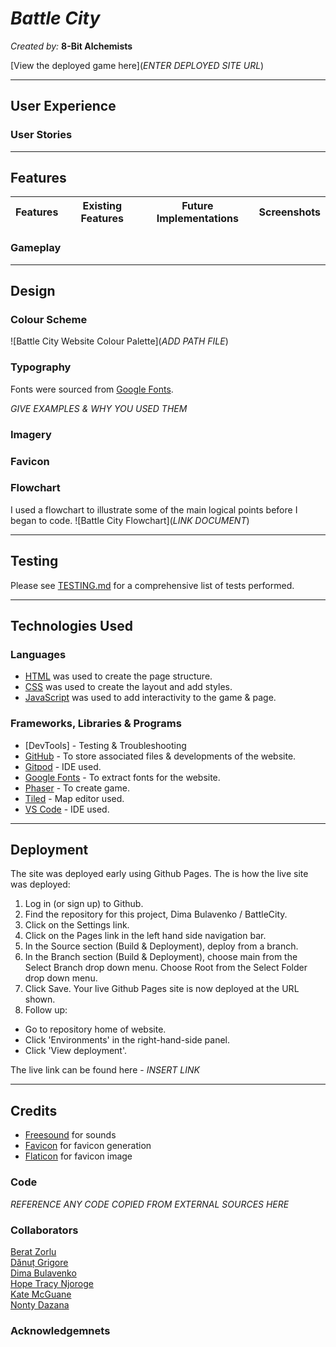 # *Battle City*

*Created by:* <strong>8-Bit Alchemists</strong>

[View the deployed game here](*ENTER DEPLOYED SITE URL*)

---

## User Experience


### User Stories


---

## Features

| Features | Existing Features | Future Implementations | Screenshots |
| --- | --- | --- | --- |

### Gameplay

---

## Design


### Colour Scheme

![Battle City Website Colour Palette](*ADD PATH FILE*)


### Typography

Fonts were sourced from [Google Fonts](https://fonts.google.com/).

*GIVE EXAMPLES & WHY YOU USED THEM*


### Imagery


### Favicon


### Flowchart

I used a flowchart to illustrate some of the main logical points before I began to code.
![Battle City Flowchart](*LINK DOCUMENT*)

---

## Testing

Please see [TESTING.md](TESTING.md) for a comprehensive list of tests performed.

---

## Technologies Used


### Languages

- [HTML](https://developer.mozilla.org/en-US/docs/Web/HTML) was used to create the page structure.
- [CSS](https://developer.mozilla.org/en-US/docs/Web/css) was used to create the layout and add styles.
- [JavaScript](https://developer.mozilla.org/en-US/docs/Web/JavaScript) was used to add interactivity to the game & page.


### Frameworks, Libraries & Programs

- [DevTools] - Testing & Troubleshooting
- [GitHub](https://github.com/) - To store associated files & developments of the website.
- [Gitpod](https://www.gitpod.io/) - IDE used.
- [Google Fonts](https://fonts.google.com/) - To extract fonts for the website.
- [Phaser](https://phaser.io/) - To create game.
- [Tiled](https://www.mapeditor.org/) - Map editor used.
- [VS Code](https://code.visualstudio.com/) - IDE used.


---

## Deployment

The site was deployed early using Github Pages. The is how the live site was deployed:

1. Log in (or sign up) to Github.
2. Find the repository for this project, Dima Bulavenko / BattleCity.
3. Click on the Settings link.
4. Click on the Pages link in the left hand side navigation bar.
5. In the Source section (Build & Deployment), deploy from a branch.
6. In the Branch section (Build & Deployment), choose main from the Select Branch drop down menu. Choose Root from the Select Folder drop down menu.
7. Click Save. Your live Github Pages site is now deployed at the URL shown.
8. Follow up:
  - Go to repository home of website.
  - Click 'Environments' in the right-hand-side panel.
  - Click 'View deployment'.

The live link can be found here - *INSERT LINK*


---

## Credits

* [Freesound](https://freesound.org/) for sounds
* [Favicon](https://favicon.io/) for favicon generation
* [Flaticon](https://favicon.io/) for favicon image

### Code
*REFERENCE ANY CODE COPIED FROM EXTERNAL SOURCES HERE*

### Collaborators

[Berat Zorlu]()<br>
[Dănuț Grigore](https://github.com/Danut89)<br>
[Dima Bulavenko](https://github.com/Dima-Bulavenko)<br>
[Hope Tracy Njoroge](https://github.com/Njorogetracy)<br>
[Kate McGuane](https://github.com/KateMcGuane)<br>
[Nonty Dazana](https://github.com/NontyD)

### Acknowledgemnets
